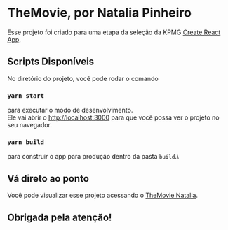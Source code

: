 # TheMovie, por Natalia Pinheiro

Esse projeto foi criado para uma etapa da seleção da KPMG [Create React App](https://github.com/facebook/create-react-app).

## Scripts Disponíveis

No diretório do projeto, você pode rodar o comando

### `yarn start`

para executar o modo de desenvolvimento.\
Ele vai abrir o [http://localhost:3000](http://localhost:3000) para que você possa ver o projeto no seu navegador.

### `yarn build`

para construir o app para produção dentro da pasta `build`.\

## Vá direto ao ponto

Você pode visualizar esse projeto acessando o [TheMovie Natalia](https://themovienataliapinheiro.netlify.app/).

## Obrigada pela atenção!

